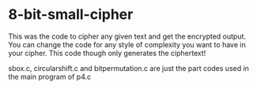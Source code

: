 # 8-bit-small-cipher
This was the code to cipher any given text and get the encrypted output. You can change the code for any style of complexity you want to have in your cipher. This code though only generates the ciphertext!

sbox.c, circularshift.c and bitpermutation.c are just the part codes used in the main program of p4.c
